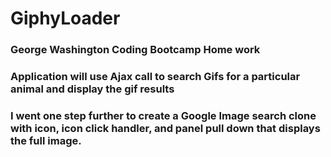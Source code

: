 # GiphyLoader
### George Washington Coding Bootcamp Home work
### Application will use Ajax call to search Gifs for a particular animal and display the gif results
### I went one step further to create a Google Image search clone with icon, icon click handler, and panel pull down that displays the full image. 

